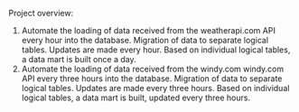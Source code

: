Project overview:
1. Automate the loading of data received from the weatherapi.com API every hour into the database. Migration of data to separate logical tables. Updates are made every hour. Based on individual logical tables, a data mart is built once a day.
2. Automate the loading of data received from the windy.com windy.com API every three hours into the database. Migration of data to separate logical tables. Updates are made every three hours. Based on individual logical tables, a data mart is built, updated every three hours.